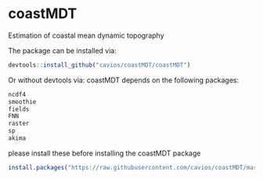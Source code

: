 # coastMDT
Estimation of coastal mean dynamic topography

The package can be installed via:

```R
devtools::install_github("cavios/coastMDT/coastMDT")
```

Or without devtools via: 
coastMDT depends on the following packages:
```R
ncdf4
smoothie
fields
FNN
raster
sp
akima
```
please install these before installing the coastMDT package

```R
install.packages("https://raw.githubusercontent.com/cavios/coastMDT/master/coastMDT_0.0.1.tar.gz")
```
